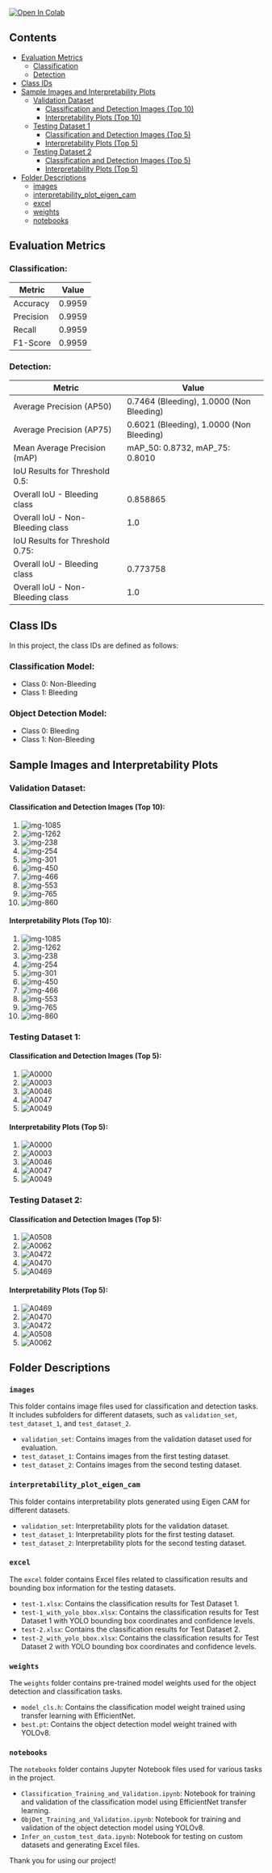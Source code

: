<a href="https://colab.research.google.com/drive/1LcSXLnn0WLDUz1EgJ_QNwWOtqShnsIpN#scrollTo=3v7fu8ZSa8D6" target="_parent"><img src="https://colab.research.google.com/assets/colab-badge.svg" alt="Open In Colab"/></a>

## Contents

- [Evaluation Metrics](#evaluation-metrics)
  - [Classification](#classification)
  - [Detection](#detection)
- [Class IDs](#class-ids)
- [Sample Images and Interpretability Plots](#sample-images-and-interpretability-plots)
  - [Validation Dataset](#validation-dataset)
    - [Classification and Detection Images (Top 10)](#classification-and-detection-images-top-10)
    - [Interpretability Plots (Top 10)](#interpretability-plots-top-10)
  - [Testing Dataset 1](#testing-dataset-1)
    - [Classification and Detection Images (Top 5)](#classification-and-detection-images-top-5)
    - [Interpretability Plots (Top 5)](#interpretability-plots-top-5)
  - [Testing Dataset 2](#testing-dataset-2)
    - [Classification and Detection Images (Top 5)](#classification-and-detection-images-top-5)
    - [Interpretability Plots (Top 5)](#interpretability-plots-top-5)
- [Folder Descriptions](#folder-descriptions)
  - [images](#images)
  - [interpretability_plot_eigen_cam](#interpretability_plot_eigen_cam)
  - [excel](#excel)
  - [weights](#weights)
  - [notebooks](#notebooks)

## Evaluation Metrics

### Classification:

| Metric    | Value           |
|-----------|-----------------|
| Accuracy  | 0.9959          |
| Precision | 0.9959          |
| Recall    | 0.9959          |
| F1-Score  | 0.9959          |

### Detection:

| Metric                        | Value                                   |
|-------------------------------|-----------------------------------------|
| Average Precision (AP50)      | 0.7464 (Bleeding), 1.0000 (Non Bleeding) |
| Average Precision (AP75)      | 0.6021 (Bleeding), 1.0000 (Non Bleeding) |
| Mean Average Precision (mAP)  | mAP_50: 0.8732, mAP_75: 0.8010          |
| IoU Results for Threshold 0.5: |                           |
| Overall IoU - Bleeding class | 0.858865                    |
| Overall IoU - Non-Bleeding class | 1.0                                   |
| IoU Results for Threshold 0.75: |                           |
| Overall IoU - Bleeding class | 0.773758                     |
| Overall IoU - Non-Bleeding class | 1.0                                   |

## Class IDs

In this project, the class IDs are defined as follows:

### Classification Model:

- Class 0: Non-Bleeding
- Class 1: Bleeding

### Object Detection Model:

- Class 0: Bleeding
- Class 1: Non-Bleeding

## Sample Images and Interpretability Plots

### Validation Dataset:

#### Classification and Detection Images (Top 10):

1.  <img src="images/validation_set/img-1085-_png.jpg" raw=true alt="img-1085" style="margin-right: 10px;" />
2.  <img src="images/validation_set/img-1262-_png.jpg" raw=true alt="img-1262" style="margin-right: 10px;" />
3.  <img src="images/validation_set/img-238-_png.jpg" raw=true alt="img-238" style="margin-right: 10px;" />
4.  <img src="images/validation_set/img-254-_png.jpg" raw=true alt="img-254" style="margin-right: 10px;" />
5.  <img src="images/validation_set/img-301-_png.jpg" raw=true alt="img-301" style="margin-right: 10px;" />
6.  <img src="images/validation_set/img-450-_png.jpg" raw=true alt="img-450" style="margin-right: 10px;" />
7.  <img src="images/validation_set/img-466-_png.jpg" raw=true alt="img-466" style="margin-right: 10px;" />
8.  <img src="images/validation_set/img-553-_png.jpg" raw=true alt="img-553" style="margin-right: 10px;" />
9.  <img src="images/validation_set/img-765-_png.jpg" raw=true alt="img-765" style="margin-right: 10px;" />
10.  <img src="images/validation_set/img-860-_png.jpg" raw=true alt="img-860" style="margin-right: 10px;" />


#### Interpretability Plots (Top 10):

1.  <img src="interpretability_plot_eigen_cam/validation_set/img-1085-_png.jpg" raw=true alt="img-1085" style="margin-right: 10px;" />
2.  <img src="interpretability_plot_eigen_cam/validation_set/img-1262-_png.jpg" raw=true alt="img-1262" style="margin-right: 10px;" />
3.  <img src="interpretability_plot_eigen_cam/validation_set/img-238-_png.jpg" raw=true alt="img-238" style="margin-right: 10px;" />
4.  <img src="interpretability_plot_eigen_cam/validation_set/img-254-_png.jpg" raw=true alt="img-254" style="margin-right: 10px;" />
5.  <img src="interpretability_plot_eigen_cam/validation_set/img-301-_png.jpg" raw=true alt="img-301" style="margin-right: 10px;" />
6.  <img src="interpretability_plot_eigen_cam/validation_set/img-450-_png.jpg" raw=true alt="img-450" style="margin-right: 10px;" />
7.  <img src="interpretability_plot_eigen_cam/validation_set/img-466-_png.jpg" raw=true alt="img-466" style="margin-right: 10px;" />
8.  <img src="interpretability_plot_eigen_cam/validation_set/img-553-_png.jpg" raw=true alt="img-553" style="margin-right: 10px;" />
9.  <img src="interpretability_plot_eigen_cam/validation_set/img-765-_png.jpg" raw=true alt="img-765" style="margin-right: 10px;" />
10.  <img src="interpretability_plot_eigen_cam/validation_set/img-860-_png.jpg" raw=true alt="img-860" style="margin-right: 10px;" />


### Testing Dataset 1:

#### Classification and Detection Images (Top 5):

1.  <img src="images/test_dataset_1/A0000_png.jpg" raw=true alt="A0000" style="margin-right: 10px;" />
2.  <img src="images/test_dataset_1/A0003_png.jpg" raw=true alt="A0003" style="margin-right: 10px;" />
3.  <img src="images/test_dataset_1/A0046_png.jpg" raw=true alt="A0046" style="margin-right: 10px;" />
4.  <img src="images/test_dataset_1/A0047_png.jpg" raw=true alt="A0047" style="margin-right: 10px;" />
5.  <img src="images/test_dataset_1/A0049_png.jpg" raw=true alt="A0049" style="margin-right: 10px;" />


#### Interpretability Plots (Top 5):

1.  <img src="interpretability_plot_eigen_cam/test_dataset_1/A0000_png.jpg" raw=true alt="A0000" style="margin-right: 10px;" />
2.  <img src="interpretability_plot_eigen_cam/test_dataset_1/A0003_png.jpg" raw=true alt="A0003" style="margin-right: 10px;" />
3.  <img src="interpretability_plot_eigen_cam/test_dataset_1/A0046_png.jpg" raw=true alt="A0046" style="margin-right: 10px;" />
4.  <img src="interpretability_plot_eigen_cam/test_dataset_1/A0047_png.jpg" raw=true alt="A0047" style="margin-right: 10px;" />
5.  <img src="interpretability_plot_eigen_cam/test_dataset_1/A0049_png.jpg" raw=true alt="A0049" style="margin-right: 10px;" />


### Testing Dataset 2:

#### Classification and Detection Images (Top 5):

1.  <img src="/images/test_dataset_2/A0508_png.jpg" raw=true alt="A0508" style="margin-right: 10px;" />
2.  <img src="/images/test_dataset_2/A0062_png.jpg" raw=true alt="A0062" style="margin-right: 10px;" />
3.  <img src="/images/test_dataset_2/A0472_png.jpg" raw=true alt="A0472" style="margin-right: 10px;" />
4.  <img src="/images/test_dataset_2/A0470_png.jpg" raw=true alt="A0470" style="margin-right: 10px;" />
5.  <img src="/images/test_dataset_2/A0469_png.jpg" raw=true alt="A0469" style="margin-right: 10px;" />


#### Interpretability Plots (Top 5):

1.  <img src="/interpretability_plot_eigen_cam/test_dataset_2/A0469_png.jpg" raw=true alt="A0469" style="margin-right: 10px;" />
2.  <img src="/interpretability_plot_eigen_cam/test_dataset_2/A0470_png.jpg" raw=true alt="A0470" style="margin-right: 10px;" />
3.  <img src="/interpretability_plot_eigen_cam/test_dataset_2/A0472_png.jpg" raw=true alt="A0472" style="margin-right: 10px;" />
4.  <img src="/interpretability_plot_eigen_cam/test_dataset_2/A0508_png.jpg" raw=true alt="A0508" style="margin-right: 10px;" />
5.  <img src="/interpretability_plot_eigen_cam/test_dataset_2/A0062_png.jpg" raw=true alt="A0062" style="margin-right: 10px;" />


## Folder Descriptions

### `images`

This folder contains image files used for classification and detection tasks. It includes subfolders for different datasets, such as `validation_set`, `test_dataset_1`, and `test_dataset_2`.

- `validation_set`: Contains images from the validation dataset used for evaluation.
- `test_dataset_1`: Contains images from the first testing dataset.
- `test_dataset_2`: Contains images from the second testing dataset.

### `interpretability_plot_eigen_cam`

This folder contains interpretability plots generated using Eigen CAM for different datasets.

- `validation_set`: Interpretability plots for the validation dataset.
- `test_dataset_1`: Interpretability plots for the first testing dataset.
- `test_dataset_2`: Interpretability plots for the second testing dataset.

### `excel`

The `excel` folder contains Excel files related to classification results and bounding box information for the testing datasets.

- `test-1.xlsx`: Contains the classification results for Test Dataset 1.
- `test-1_with_yolo_bbox.xlsx`: Contains the classification results for Test Dataset 1 with YOLO bounding box coordinates and confidence levels.
- `test-2.xlsx`: Contains the classification results for Test Dataset 2.
- `test-2_with_yolo_bbox.xlsx`: Contains the classification results for Test Dataset 2 with YOLO bounding box coordinates and confidence levels.

### `weights`

The `weights` folder contains pre-trained model weights used for the object detection and classification tasks.

- `model_cls.h`: Contains the classification model weight trained using transfer learning with EfficientNet.
- `best.pt`: Contains the object detection model weight trained with YOLOv8.

### `notebooks`

The `notebooks` folder contains Jupyter Notebook files used for various tasks in the project.

- `Classification_Training_and_Validation.ipynb`: Notebook for training and validation of the classification model using EfficientNet transfer learning.
- `ObjDet_Training_and_Validation.ipynb`: Notebook for training and validation of the object detection model using YOLOv8.
- `Infer_on_custom_test_data.ipynb`: Notebook for testing on custom datasets and generating Excel files.



Thank you for using our project!


